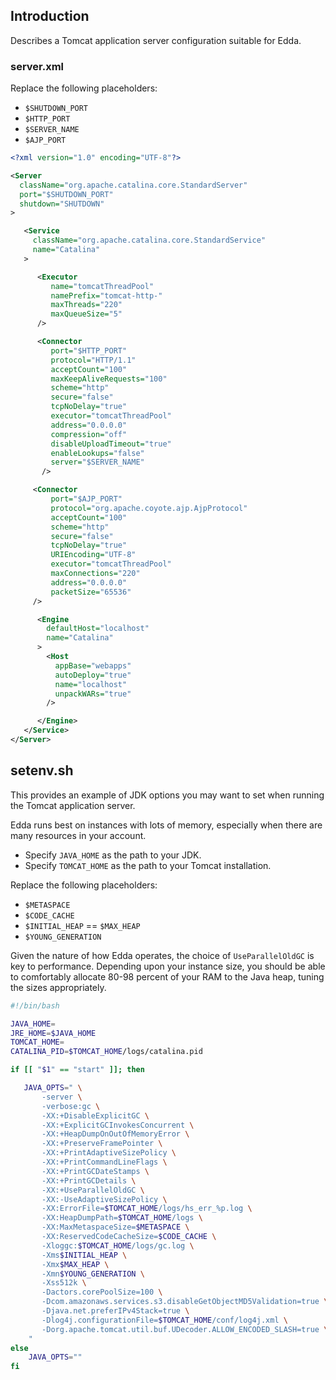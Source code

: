 ## Introduction

Describes a Tomcat application server configuration suitable for Edda.

### server.xml

Replace the following placeholders:

* `$SHUTDOWN_PORT`
* `$HTTP_PORT`
* `$SERVER_NAME`
* `$AJP_PORT`

```xml
<?xml version="1.0" encoding="UTF-8"?>

<Server
  className="org.apache.catalina.core.StandardServer"
  port="$SHUTDOWN_PORT"
  shutdown="SHUTDOWN"
>

   <Service
     className="org.apache.catalina.core.StandardService"
     name="Catalina"
   >

      <Executor
         name="tomcatThreadPool"
         namePrefix="tomcat-http-"
         maxThreads="220"
         maxQueueSize="5"
      />

      <Connector
         port="$HTTP_PORT"
         protocol="HTTP/1.1"
         acceptCount="100"
         maxKeepAliveRequests="100"
         scheme="http"
         secure="false"
         tcpNoDelay="true"
         executor="tomcatThreadPool"
         address="0.0.0.0"
         compression="off"
         disableUploadTimeout="true"
         enableLookups="false"
         server="$SERVER_NAME"
       />

     <Connector
         port="$AJP_PORT"
         protocol="org.apache.coyote.ajp.AjpProtocol"
         acceptCount="100"
         scheme="http"
         secure="false"
         tcpNoDelay="true"
         URIEncoding="UTF-8"
         executor="tomcatThreadPool"
         maxConnections="220"
         address="0.0.0.0"
         packetSize="65536"
     />

      <Engine
        defaultHost="localhost"
        name="Catalina"
      >
        <Host
          appBase="webapps"
          autoDeploy="true"
          name="localhost"
          unpackWARs="true"
        />

      </Engine>
   </Service>
</Server>
```

## setenv.sh

This provides an example of JDK options you may want to set when running the Tomcat application server.

Edda runs best on instances with lots of memory, especially when there are many resources in your account.

* Specify `JAVA_HOME` as the path to your JDK.
* Specify `TOMCAT_HOME` as the path to your Tomcat installation.

Replace the following placeholders:

* `$METASPACE`
* `$CODE_CACHE`
* `$INITIAL_HEAP` == `$MAX_HEAP`
* `$YOUNG_GENERATION`

Given the nature of how Edda operates, the choice of `UseParallelOldGC` is key to performance. Depending upon your
instance size, you should be able to comfortably allocate 80-98 percent of your RAM to the Java heap, tuning the
sizes appropriately.

```bash
#!/bin/bash

JAVA_HOME=
JRE_HOME=$JAVA_HOME
TOMCAT_HOME=
CATALINA_PID=$TOMCAT_HOME/logs/catalina.pid

if [[ "$1" == "start" ]]; then

   JAVA_OPTS=" \
       -server \
       -verbose:gc \
       -XX:+DisableExplicitGC \
       -XX:+ExplicitGCInvokesConcurrent \
       -XX:+HeapDumpOnOutOfMemoryError \
       -XX:+PreserveFramePointer \
       -XX:+PrintAdaptiveSizePolicy \
       -XX:+PrintCommandLineFlags \
       -XX:+PrintGCDateStamps \
       -XX:+PrintGCDetails \
       -XX:+UseParallelOldGC \
       -XX:-UseAdaptiveSizePolicy \
       -XX:ErrorFile=$TOMCAT_HOME/logs/hs_err_%p.log \
       -XX:HeapDumpPath=$TOMCAT_HOME/logs \
       -XX:MaxMetaspaceSize=$METASPACE \
       -XX:ReservedCodeCacheSize=$CODE_CACHE \
       -Xloggc:$TOMCAT_HOME/logs/gc.log \
       -Xms$INITIAL_HEAP \
       -Xmx$MAX_HEAP \
       -Xmn$YOUNG_GENERATION \
       -Xss512k \
       -Dactors.corePoolSize=100 \
       -Dcom.amazonaws.services.s3.disableGetObjectMD5Validation=true \
       -Djava.net.preferIPv4Stack=true \
       -Dlog4j.configurationFile=$TOMCAT_HOME/conf/log4j.xml \
       -Dorg.apache.tomcat.util.buf.UDecoder.ALLOW_ENCODED_SLASH=true \
    "
else
    JAVA_OPTS=""
fi
```
